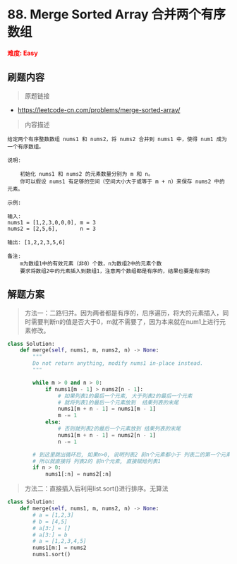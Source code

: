 # 88. Merge Sorted Array 合并两个有序数组

**<font color=red>难度: Easy</font>**

## 刷题内容

> 原题链接

* https://leetcode-cn.com/problems/merge-sorted-array/

> 内容描述

```
给定两个有序整数数组 nums1 和 nums2，将 nums2 合并到 nums1 中，使得 num1 成为一个有序数组。

说明:

    初始化 nums1 和 nums2 的元素数量分别为 m 和 n。
    你可以假设 nums1 有足够的空间（空间大小大于或等于 m + n）来保存 nums2 中的元素。

示例:

输入:
nums1 = [1,2,3,0,0,0], m = 3
nums2 = [2,5,6],       n = 3

输出: [1,2,2,3,5,6]

备注:
	m为数组1中的有效元素（非0）个数，n为数组2中的元素个数
	要求将数组2中的元素插入到数组1，注意两个数组都是有序的，结果也要是有序的
```

## 解题方案

> 方法一：二路归并。因为两者都是有序的，后序遍历，将大的元素插入，同时需要判断n的值是否大于0，m就不需要了，因为本来就在num1上进行元素修改。

```python
class Solution:
    def merge(self, nums1, m, nums2, n) -> None:
        """
        Do not return anything, modify nums1 in-place instead.
        """

        while m > 0 and n > 0:
            if nums1[m - 1] > nums2[n - 1]:
                # 如果列表1的最后一个元素, 大于列表2的最后一个元素
                # 就将列表1的最后一个元素放到  结果列表的末尾
                nums1[m + n - 1] = nums1[m - 1]
                m -= 1
            else:
                # 否则就列表2的最后一个元素放到 结果列表的末尾
                nums1[m + n - 1] = nums2[n - 1]
                n -= 1

        # 到这里跳出循环后, 如果n>0, 说明列表2 前n个元素都小于 列表二的第一个元素
        # 所以就直接将 列表2的 前n个元素, 直接赋给列表1
        if n > 0:
            nums1[:n] = nums2[:n]
```



> 方法二：直接插入后利用list.sort()进行排序。无算法
>

```python
class Solution:
    def merge(self, nums1, m, nums2, n) -> None:
        # a = [1,2,3]
        # b = [4,5]
        # a[3:] = []
        # a[3:] = b
        # a = [1,2,3,4,5]
        nums1[m:] = nums2
        nums1.sort()
```



